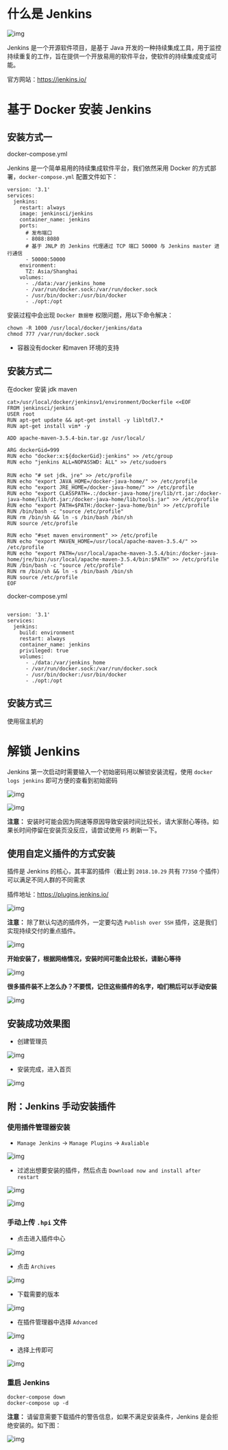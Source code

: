 # 什么是 Jenkins

![img](https://www.funtl.com/assets/jenkins_logo.png)

Jenkins 是一个开源软件项目，是基于 Java 开发的一种持续集成工具，用于监控持续重复的工作，旨在提供一个开放易用的软件平台，使软件的持续集成变成可能。

官方网站：https://jenkins.io/

# 基于 Docker 安装 Jenkins




## 安装方式一

docker-compose.yml

Jenkins 是一个简单易用的持续集成软件平台，我们依然采用 Docker 的方式部署，`docker-compose.yml` 配置文件如下：

```
version: '3.1'
services:
  jenkins:
    restart: always
    image: jenkinsci/jenkins
    container_name: jenkins
    ports:
      # 发布端口
      - 8088:8080
      # 基于 JNLP 的 Jenkins 代理通过 TCP 端口 50000 与 Jenkins master 进行通信
      - 50000:50000
    environment:
      TZ: Asia/Shanghai
    volumes:
      - ./data:/var/jenkins_home
      - /var/run/docker.sock:/var/run/docker.sock
      - /usr/bin/docker:/usr/bin/docker
      - ./opt:/opt

```

安装过程中会出现 `Docker 数据卷` 权限问题，用以下命令解决：

```text
chown -R 1000 /usr/local/docker/jenkins/data
chmod 777 /var/run/docker.sock
```

* 容器没有docker 和maven 环境的支持



## 安装方式二

在docker 安装 jdk maven

```
cat>/usr/local/docker/jenkinsv1/environment/Dockerfile <<EOF
FROM jenkinsci/jenkins
USER root
RUN apt-get update && apt-get install -y libltdl7.*
RUN apt-get install vim* -y

ADD apache-maven-3.5.4-bin.tar.gz /usr/local/

ARG dockerGid=999
RUN echo "docker:x:${dockerGid}:jenkins" >> /etc/group
RUN echo "jenkins ALL=NOPASSWD: ALL" >> /etc/sudoers

RUN echo "# set jdk、jre" >> /etc/profile
RUN echo "export JAVA_HOME=/docker-java-home/" >> /etc/profile
RUN echo "export JRE_HOME=/docker-java-home/" >> /etc/profile
RUN echo "export CLASSPATH=.:/docker-java-home/jre/lib/rt.jar:/docker-java-home/lib/dt.jar:/docker-java-home/lib/tools.jar" >> /etc/profile
RUN echo "export PATH=$PATH:/docker-java-home/bin" >> /etc/profile
RUN /bin/bash -c "source /etc/profile"
RUN rm /bin/sh && ln -s /bin/bash /bin/sh
RUN source /etc/profile

RUN echo "#set maven environment" >> /etc/profile
RUN echo "export MAVEN_HOME=/usr/local/apache-maven-3.5.4/" >> /etc/profile
RUN echo "export PATH=/usr/local/apache-maven-3.5.4/bin:/docker-java-home/jre/bin:/usr/local/apache-maven-3.5.4/bin:$PATH" >> /etc/profile
RUN /bin/bash -c "source /etc/profile"
RUN rm /bin/sh && ln -s /bin/bash /bin/sh
RUN source /etc/profile
EOF
```



docker-compose.yml

```

version: '3.1'
services:
  jenkins:
    build: environment
    restart: always
    container_name: jenkins
    privileged: true
    volumes:
      - ./data:/var/jenkins_home
      - /var/run/docker.sock:/var/run/docker.sock
      - /usr/bin/docker:/usr/bin/docker
      - ./opt:/opt
```

## 安装方式三

使用宿主机的



# 解锁 Jenkins

Jenkins 第一次启动时需要输入一个初始密码用以解锁安装流程，使用 `docker logs jenkins` 即可方便的查看到初始密码

![img](https://www.funtl.com/assets/Lusifer_20181029010826.png)

![img](https://www.funtl.com/assets/Lusifer_20181029010853.png)

**注意：** 安装时可能会因为网速等原因导致安装时间比较长，请大家耐心等待。如果长时间停留在安装页没反应，请尝试使用 `F5` 刷新一下。

## 使用自定义插件的方式安装

插件是 Jenkins 的核心，其丰富的插件（截止到 `2018.10.29` 共有 `77350` 个插件）可以满足不同人群的不同需求

插件地址：https://plugins.jenkins.io/

![img](https://www.funtl.com/assets/Lusifer_20181029012228.png)

**注意：** 除了默认勾选的插件外，一定要勾选 `Publish over SSH` 插件，这是我们实现持续交付的重点插件。

![img](https://www.funtl.com/assets/Lusifer_20181029013023.png)

**开始安装了，根据网络情况，安装时间可能会比较长，请耐心等待**

![img](https://www.funtl.com/assets/Lusifer_20181029013257.png)

**很多插件装不上怎么办？不要慌，记住这些插件的名字，咱们稍后可以手动安装**

![img](https://www.funtl.com/assets/Lusifer_20181029013529.png)

## 安装成功效果图

- 创建管理员

![img](https://www.funtl.com/assets/Lusifer_20181029014606.png)

- 安装完成，进入首页

![img](https://www.funtl.com/assets/Lusifer_20181029014814.png)

## 附：Jenkins 手动安装插件

### 使用插件管理器安装

- `Manage Jenkins` -> `Manage Plugins` -> `Avaliable`

![img](https://www.funtl.com/assets/Lusifer_20181029015721.png)

- 过滤出想要安装的插件，然后点击 `Download now and install after restart`

![img](https://www.funtl.com/assets/Lusifer_20181029015918.png)

![img](https://www.funtl.com/assets/Lusifer_20181029020240.png)

### 手动上传 `.hpi` 文件

- 点击进入插件中心

![img](https://www.funtl.com/assets/Lusifer_20181029021411.png)

- 点击 `Archives`

![img](https://www.funtl.com/assets/Lusifer_20181029021906.png)

- 下载需要的版本

![img](https://www.funtl.com/assets/Lusifer_20181029022059.png)

- 在插件管理器中选择 `Advanced`

![img](https://www.funtl.com/assets/Lusifer_20181029022309.png)

- 选择上传即可

![img](https://www.funtl.com/assets/Lusifer_20181029022410.png)

### 重启 Jenkins

```text
docker-compose down
docker-compose up -d
```



**注意：** 请留意需要下载插件的警告信息，如果不满足安装条件，Jenkins 是会拒绝安装的。如下图：

![img](https://www.funtl.com/assets/Lusifer_20181029021640.png)